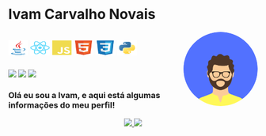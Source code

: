 
<div style="display: inline_block"><br>
 <h1>Ivam Carvalho Novais</h1>
  <img align="right" alt="Darlene-pic" height="150" style="border-radius:100px;" src="./icon.png">
</div>
<div style="display: inline_block"><br>
  <img align="center" alt="Ivam-React" height="30" width="40" src="./java_original_logo_icon_146458.svg">
  <img align="center" alt="Ivam-React" height="30" width="40" src="https://raw.githubusercontent.com/devicons/devicon/master/icons/react/react-original.svg">
  <img align="center" alt="Ivam-Js" height="30" width="40" src="https://raw.githubusercontent.com/devicons/devicon/master/icons/javascript/javascript-plain.svg">
  <img align="center" alt="Ivam-HTML" height="30" width="40" src="https://raw.githubusercontent.com/devicons/devicon/master/icons/html5/html5-original.svg">
  <img align="center" alt="ivam-CSS" height="30" width="40" src="https://raw.githubusercontent.com/devicons/devicon/master/icons/css3/css3-original.svg">
  <img align="center" alt="ivam-Python" height="30" width="40" src="https://raw.githubusercontent.com/devicons/devicon/master/icons/python/python-original.svg">
  
  ##
 
<div> 
  <a href="https://www.instagram.com/ivam632/" target="_blank"><img src="https://img.shields.io/badge/-Instagram-%23E4405F?style=for-the-badge&logo=instagram&logoColor=white" target="_blank"></a>
  <a href = "mailto:Ivamnovaisivam@gmai.com"><img src="https://img.shields.io/badge/-Gmail-%23333?style=for-the-badge&logo=gmail&logoColor=white" target="_blank"></a>
  <a href="https://www.linkedin.com/in/ivam-novais-7597a221a/" target="_blank"><img src="https://img.shields.io/badge/-LinkedIn-%230077B5?style=for-the-badge&logo=linkedin&logoColor=white" target="_blank"></a> 
  
  ### Olá eu sou a Ivam, e aqui está algumas informações do meu perfil!
<div align="center">
  <a href="https://github.com/IvamNovais">
  <img height="180em" src="https://github-readme-stats.vercel.app/api?username=IvamNovais&show_icons=true&theme=dracula&include_all_commits=true&count_private=true"/>
  <img height="180em" src="https://github-readme-stats.vercel.app/api/top-langs/?username=IvamNovais&layout=compact&langs_count=7&theme=dracula"/>

